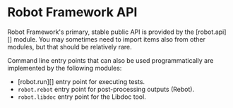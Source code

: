 # Robot Framework API

Robot Framework's primary, stable public API is provided by the [robot.api][]
module. You may sometimes need to import items also from other modules, but
that should be relatively rare.

Command line entry points that can also be used programmatically are
implemented by the following modules:

  * [robot.run][] entry point for executing tests.
  * `robot.rebot` entry point for post-processing outputs (Rebot).
  * `robot.libdoc` entry point for the Libdoc tool.


<!-- Rest of the content in the `api` directory is generated. -->
